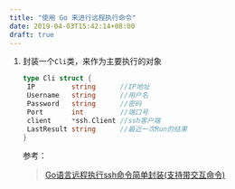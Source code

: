 ```yaml
---
title: "使用 Go 来进行远程执行命令"
date: 2019-04-03T15:42:14+08:00
draft: true
---
```


1. 封装一个``Cli``类，来作为主要执行的对象

   ```go
   type Cli struct {
   	IP         string      //IP地址
   	Username   string      //用户名
   	Password   string      //密码
   	Port       int         //端口号
   	client     *ssh.Client //ssh客户端
   	LastResult string      //最近一次Run的结果
   }
   ```

   参考：

   > [Go语言远程执行ssh命令简单封装(支持带交互命令)](https://www.cnblogs.com/chenqionghe/p/8267326.html)